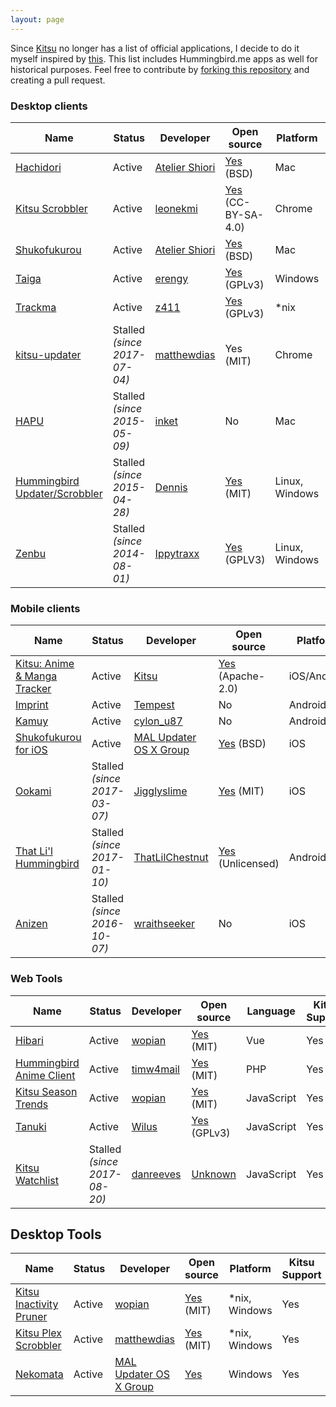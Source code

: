 ```yaml
---
layout: page
---
```

Since [Kitsu](https://kitsu.io) no longer has a list of official applications, I decide to do it myself inspired by [this](https://github.com/erengy/taiga/wiki/Third-party-applications-for-MyAnimeList). This list includes Hummingbird.me apps as well for historical purposes. Feel free to contribute by [forking this repository](https://github.com/Atelier-Shiori/Kitsu-Client-Comparison) and creating a pull request.

### Desktop clients

Name | Status | Developer | Open source | Platform | Kitsu Support
-----|--------|-----------|-------------|----------|--------------
[Hachidori](https://kitsu.io/groups/hachidori) | Active | [Atelier Shiori](https://malupdaterosx.moe/hachidori) | [Yes](https://github.com/Atelier-Shiori/hachidori) (BSD) | Mac | Yes
[Kitsu Scrobbler](https://leonekmi.twittolabel.fr/anilist-scrobble/) | Active | [leonekmi](https://kitsu.io/users/leonekmi) | [Yes](https://github.com/leonekmi/anilist-scrobbler) (CC-BY-SA-4.0) | Chrome | Yes
[Shukofukurou](https://kitsu.io/groups/hachidori) | Active | [Atelier Shiori](https://malupdaterosx.moe/shukofukurou/) | [Yes](https://github.com/Atelier-Shiori/Shukofukurou) (BSD) | Mac | Yes
[Taiga](https://kitsu.io/groups/taiga) | Active | [erengy](https://kitsu.io/users/erengy) | [Yes](https://github.com/erengy/taiga) (GPLv3) | Windows | Yes
[Trackma](https://forums.hummingbird.me/t/linux-trackma/19212) | Active | [z411](https://kitsu.io/users/z411) | [Yes](https://github.com/z411/trackma) (GPLv3) | *nix | Yes
[kitsu-updater](https://github.com/matthewdias/kitsu-updater) | Stalled *(since 2017-07-04)* | [matthewdias](https://kitsu.io/users/matthewdias) | Yes (MIT) | Chrome | Yes
[HAPU](https://forums.hummingbird.me/t/mac-hapu-scrobbler-app/56) | Stalled *(since 2015-05-09)* | [inket](https://kitsu.io/users/inket) | No | Mac | No
[Hummingbird Updater/Scrobbler](https://forums.hummingbird.me/t/windows-hummingbird-updater-scrobbler-by-dennis/17333) | Stalled *(since 2015-04-28)* | [Dennis](https://kitsu.io/users/Dennis) | [Yes](https://github.com/tofuness/Hummingbird-Updater) (MIT) | Linux, Windows | No
[Zenbu](https://forums.hummingbird.me/t/zenbu-development-log-deprecated/1583) | Stalled *(since 2014-08-01)* | [Ippytraxx](https://kitsu.io/users/Ippytraxx) | [Yes](https://bitbucket.org/Ippytraxx/zenbu/) (GPLV3) | Linux, Windows | No

### Mobile clients

Name | Status | Developer | Open source | Platform | Kitsu Support
-----|--------|-----------|-------------|----------|-----------------
[Kitsu: Anime & Manga Tracker](http://aozoraapp.com) | Active | [Kitsu](https://medium.com/heykitsu/kitsu-acquires-aozora-43445aa66efb) | [Yes](https://github.com/hummingbird-me/kitsu-mobile) (Apache-2.0) | iOS/Android | Yes
[Imprint](https://kitsu.io/groups/imprint) | Active | [Tempest](https://kitsu.io/users/Tempest) | No | Android | Yes
[Kamuy](https://cyberneticlifeform.wixsite.com/cylonu87/kamuy)| Active | [cylon_u87](https://kitsu.io/users/cylon_u87) | No | Android | Yes
[Shukofukurou for iOS](https://malupdaterosx.moe/shukofukurou-for-ios/) | Active | [MAL Updater OS X Group](https://malupdaterosx.moe/shukofukurou-for-ios/) |  [Yes](https://github.com/Atelier-Shiori/Shukofukurou-iOS) (BSD) | iOS | Yes
[Ookami](https://kitsu.io/groups/ookami-app) | Stalled *(since 2017-03-07)* | [Jigglyslime](https://kitsu.io/users/Jigglyslime) | [Yes](https://github.com/Mikunj/Ookami) (MIT) | iOS | Yes
[That Li'l Hummingbird](https://forums.hummingbird.me/t/android-that-lil-hummingbird/32917) | Stalled *(since 2017-01-10)* | [ThatLilChestnut](https://kitsu.io/users/ThatLilChestnut) | [Yes](https://github.com/charlesmadere/that-lil-hummingbird) (Unlicensed) | Android | No
[Anizen](https://forums.hummingbird.me/t/ios-anizen/30040/43) | Stalled *(since 2016-10-07)* | [wraithseeker](https://kitsu.io/users/wraithseeker) | No | iOS | No

### Web Tools

Name | Status | Developer | Open source | Language | Kitsu Support
-----|--------|-----------|-------------|----------|--------------
[Hibari](https://hibari.moe) | Active | [wopian](https://kitsu.io/users/wopian) | [Yes](https://github.com/hibari-moe/client) (MIT) | Vue | Yes
[Hummingbird Anime Client](https://git.timshomepage.net/timw4mail/HummingBirdAnimeClient)| Active | [timw4mail](https://kitsu.io/users/timw4mail) | [Yes](https://git.timshomepage.net/timw4mail/HummingBirdAnimeClient/tree/develop) (MIT) | PHP | Yes
[Kitsu Season Trends](https://season.moe) | Active | [wopian](https://kitsu.io/users/wopian) | [Yes](https://github.com/wopian/kitsu-season-trends) (MIT) | JavaScript | Yes
[Tanuki](http://tanuki.surge.sh/)| Active | [Wilus](https://kitsu.io/users/Wilus) | [Yes](https://github.com/tanukiapp/tanuki) (GPLv3) | JavaScript | Yes
[Kitsu Watchlist](https://kitsu-watchlist.surge.sh/) | Stalled *(since 2017-08-20)* | [danreeves](https://github.com/danreeves) | [Unknown](https://github.com/danreeves/kitsu-what-to-watch) | JavaScript | Yes

## Desktop Tools

Name | Status | Developer | Open source | Platform | Kitsu Support
-----|--------|-----------|-------------|----------|--------------
[Kitsu Inactivity Pruner](https://github.com/wopian/kitsu-inactivity-pruner) | Active | [wopian](https://kltsu.io/users/wopian) | [Yes](https://github.com/wopian/kitsu-inactivity-pruner) (MIT) | *nix, Windows | Yes
[Kitsu Plex Scrobbler](https://github.com/matthewdias/kitsu-plex-scrobbler) | Active | [matthewdias](https://kitsu.io/users/matthewdias) | [Yes](https://github.com/matthewdias/kitsu-plex-scrobbler) (MIT) | *nix, Windows | Yes
[Nekomata](https://malupdaterosx.moe/nekomata)|Active|[MAL Updater OS X Group](https://malupdaterosx.moe/)|[Yes]( https://github.com/Atelier-Shiori/Nekomata)|Windows|Yes
